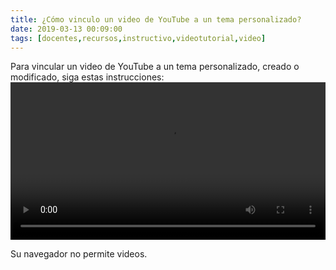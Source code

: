 ```yaml
---
title: ¿Cómo vinculo un video de YouTube a un tema personalizado?
date: 2019-03-13 00:09:00
tags: [docentes,recursos,instructivo,videotutorial,video]
---
```

Para vincular un video de YouTube a un tema personalizado, creado o modificado, siga estas instrucciones:
<video controls="controls" style="width: 100%">
  <source type="video/mp4" src="../vids/09_Video.mp4"></source>
  <p>Su navegador no permite videos.</p>
</video>